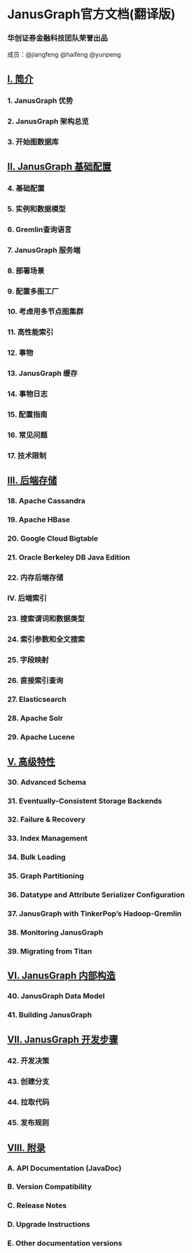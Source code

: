 # JanusGraph官方文档(翻译版)

<h3>华创证券金融科技团队荣誉出品 </h3>
成员：@jiangfeng @haifeng @yunpeng

## [I. 简介](introduction.md)
### 1. JanusGraph 优势
### 2. JanusGraph 架构总览
### 3. 开始图数据库
## [II. JanusGraph 基础配置](janusgraph-basics.md)
### 4. 基础配置
### 5. 实例和数据模型
### 6. Gremlin查询语言
### 7. JanusGraph 服务端
### 8. 部署场景
### 9. 配置多图工厂
### 10. 考虑用多节点图集群
### 11. 高性能索引
### 12. 事物
### 13. JanusGraph 缓存
### 14. 事物日志
### 15. 配置指南
### 16. 常见问题
### 17. 技术限制
## [III. 后端存储](storage-backends.md)
### 18. Apache Cassandra
### 19. Apache HBase
### 20. Google Cloud Bigtable
### 21. Oracle Berkeley DB Java Edition
### 22. 内存后端存储
### IV. 后端索引
### 23. 搜索谓词和数据类型
### 24. 索引参数和全文搜索
### 25. 字段映射
### 26. 直接索引查询
### 27. Elasticsearch
### 28. Apache Solr
### 29. Apache Lucene
## [V. 高级特性](advanced-topics.md)
### 30. Advanced Schema
### 31. Eventually-Consistent Storage Backends
### 32. Failure & Recovery
### 33. Index Management
### 34. Bulk Loading
### 35. Graph Partitioning
### 36. Datatype and Attribute Serializer Configuration
### 37. JanusGraph with TinkerPop’s Hadoop-Gremlin
### 38. Monitoring JanusGraph
### 39. Migrating from Titan
## [VI. JanusGraph 内部构造](janusgraph-internals.md)
### 40. JanusGraph Data Model
### 41. Building JanusGraph
## [VII. JanusGraph 开发步骤](anusgraph-development-process.md)
### 42. 开发决策
### 43. 创建分支
### 44. 拉取代码
### 45. 发布规则
## [VIII. 附录](appendices.md)
### A. API Documentation (JavaDoc)
### B. Version Compatibility
### C. Release Notes
### D. Upgrade Instructions
### E. Other documentation versions
